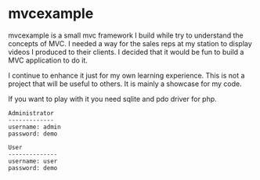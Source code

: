 mvcexample
==========

mvcexample is a small mvc framework I build while try to understand the concepts of MVC. I needed a way for the sales reps at my station to display videos I produced to their clients. I decided that it would be fun to build a MVC application to do it.

I continue to enhance it just for my own learning experience. This is not a project that will be useful to others. It is mainly a showcase for my code.

If you want to play with it you need sqlite and pdo driver for php. 

    Administrator
    -------------
    username: admin
    password: demo

    User
    --------------
    username: user
    password: demo
